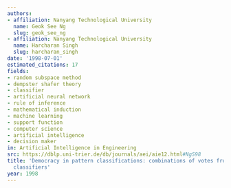 ```yaml
---
authors:
- affiliation: Nanyang Technological University
  name: Geok See Ng
  slug: geok_see_ng
- affiliation: Nanyang Technological University
  name: Harcharan Singh
  slug: harcharan_singh
date: '1998-07-01'
estimated_citations: 17
fields:
- random subspace method
- dempster shafer theory
- classifier
- artificial neural network
- rule of inference
- mathematical induction
- machine learning
- support function
- computer science
- artificial intelligence
- decision maker
in: Artificial Intelligence in Engineering
src: https://dblp.uni-trier.de/db/journals/aei/aie12.html#NgS98
title: 'Democracy in pattern classifications: combinations of votes from various pattern
  classifiers'
year: 1998
---
```

